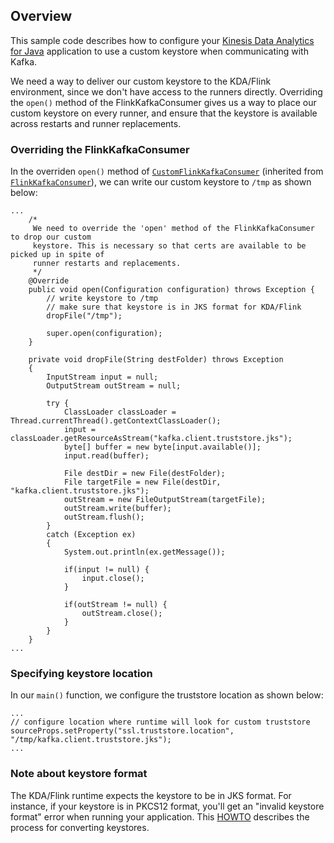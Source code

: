 ## Overview
This sample code describes how to configure your [Kinesis Data Analytics for Java](https://aws.amazon.com/kinesis/data-analytics/) application to use a custom keystore when communicating with Kafka.

We need a way to deliver our custom keystore to the KDA/Flink environment, since we don't have access to the runners directly. Overriding the `open()` method of the FlinkKafkaConsumer gives us a way to place our custom keystore on every runner, and ensure that the keystore is available across restarts and runner replacements.

### Overriding the FlinkKafkaConsumer

In the overriden `open()` method of [`CustomFlinkKafkaConsumer`](https://github.com/karthitect/kda-flink-custom-keystore/blob/master/flink-app/src/main/java/com/amazonaws/services/kinesisanalytics/CustomFlinkKafkaConsumer.java) (inherited from [`FlinkKafkaConsumer`](https://ci.apache.org/projects/flink/flink-docs-stable/dev/connectors/kafka.html)), we can write our custom keystore to `/tmp` as shown below:

```
...
    /*
     We need to override the 'open' method of the FlinkKafkaConsumer to drop our custom
     keystore. This is necessary so that certs are available to be picked up in spite of
     runner restarts and replacements.
     */
    @Override
    public void open(Configuration configuration) throws Exception {
        // write keystore to /tmp
        // make sure that keystore is in JKS format for KDA/Flink
        dropFile("/tmp");

        super.open(configuration);
    }

    private void dropFile(String destFolder) throws Exception
    {
        InputStream input = null;
        OutputStream outStream = null;

        try {
            ClassLoader classLoader = Thread.currentThread().getContextClassLoader();
            input = classLoader.getResourceAsStream("kafka.client.truststore.jks");
            byte[] buffer = new byte[input.available()];
            input.read(buffer);

            File destDir = new File(destFolder);
            File targetFile = new File(destDir, "kafka.client.truststore.jks");
            outStream = new FileOutputStream(targetFile);
            outStream.write(buffer);
            outStream.flush();
        }
        catch (Exception ex)
        {
            System.out.println(ex.getMessage());

            if(input != null) {
                input.close();
            }

            if(outStream != null) {
                outStream.close();
            }
        }
    }
...
```

### Specifying keystore location

In our `main()` function, we configure the truststore location as shown below:

```
...
// configure location where runtime will look for custom truststore
sourceProps.setProperty("ssl.truststore.location", "/tmp/kafka.client.truststore.jks");
...
```

### Note about keystore format

The KDA/Flink runtime expects the keystore to be in JKS format. For instance, if your keystore is in PKCS12 format, you'll get an "invalid keystore format" error when running your application. This [HOWTO](https://github.com/karthitect/keystore-conversion) describes the process for converting keystores.